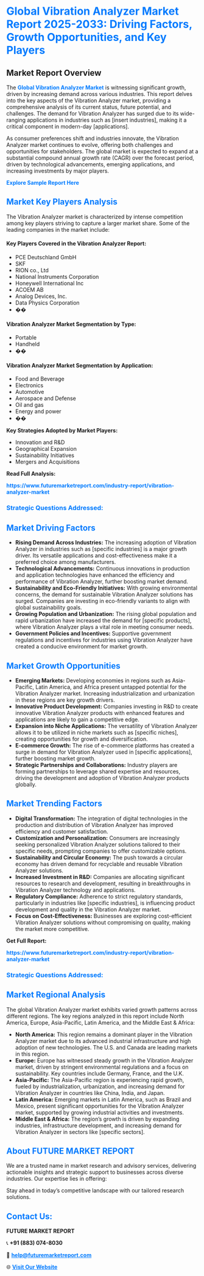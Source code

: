 <h1 style="color: #007BFF;">Global Vibration Analyzer Market Report 2025-2033: Driving Factors, Growth Opportunities, and Key Players</h1>

<section id="overview">
<h2>Market Report Overview</h2>
<p>The <a href="https://www.futuremarketreport.com/industry-report/vibration-analyzer-market" style="color: #007BFF; text-decoration: none;"><strong>Global Vibration Analyzer Market</strong></a> is witnessing significant growth, driven by increasing demand across various industries. This report delves into the key aspects of the Vibration Analyzer market, providing a comprehensive analysis of its current status, future potential, and challenges. The demand for Vibration Analyzer has surged due to its wide-ranging applications in industries such as [insert industries], making it a critical component in modern-day [applications].</p>
<p>As consumer preferences shift and industries innovate, the Vibration Analyzer market continues to evolve, offering both challenges and opportunities for stakeholders. The global market is expected to expand at a substantial compound annual growth rate (CAGR) over the forecast period, driven by technological advancements, emerging applications, and increasing investments by major players.</p>
</section>

<section id="overview">
<p><a href="https://www.futuremarketreport.com/request-sample/reportId=117975" style="color: #007BFF; text-decoration: none;"><strong>Explore Sample Report Here</strong></a></p>
</section>

<section id="key-players">
<h2 style="color: #007BFF;">Market Key Players Analysis</h2>
<p>The Vibration Analyzer market is characterized by intense competition among key players striving to capture a larger market share. Some of the leading companies in the market include:</p>
<h4>Key Players Covered in the Vibration Analyzer Report:</h4>
<ul><li>PCE Deutschland GmbH</li><li>SKF</li><li>RION co., Ltd</li><li>National Instruments Corporation</li><li>Honeywell International Inc</li><li>ACOEM AB</li><li>Analog Devices, Inc.</li><li>Data Physics Corporation</li><li>��</li></ul>
<h4>Vibration Analyzer Market Segmentation by Type:</h4>
<ul><li>Portable</li><li>Handheld</li><li>��</li></ul>

<h4>Vibration Analyzer Market Segmentation by Application:</h4>
<ul><li>Food and Beverage</li><li>Electronics</li><li>Automotive</li><li>Aerospace and Defense</li><li>Oil and gas</li><li>Energy and power</li><li>��</li></ul>
<p><strong>Key Strategies Adopted by Market Players:</strong></p>
<ul>
<li>Innovation and R&D</li>
<li>Geographical Expansion</li>
<li>Sustainability Initiatives</li>
<li>Mergers and Acquisitions</li>
</ul>
</section>

<section>
<p><strong>Read Full Analysis: </strong></p><a href="https://www.futuremarketreport.com/industry-report/vibration-analyzer-market" style="color: #007BFF; text-decoration: none;"><strong>https://www.futuremarketreport.com/industry-report/vibration-analyzer-market</strong></a>
<h3 style="color: #007BFF;">Strategic Questions Addressed:</h3>
</section>

<section id="driving-factors">
<h2 style="color: #007BFF;">Market Driving Factors</h2>
<ul>
<li><strong>Rising Demand Across Industries:</strong> The increasing adoption of Vibration Analyzer in industries such as [specific industries] is a major growth driver. Its versatile applications and cost-effectiveness make it a preferred choice among manufacturers.</li>
<li><strong>Technological Advancements:</strong> Continuous innovations in production and application technologies have enhanced the efficiency and performance of Vibration Analyzer, further boosting market demand.</li>
<li><strong>Sustainability and Eco-Friendly Initiatives:</strong> With growing environmental concerns, the demand for sustainable Vibration Analyzer solutions has surged. Companies are investing in eco-friendly variants to align with global sustainability goals.</li>
<li><strong>Growing Population and Urbanization:</strong> The rising global population and rapid urbanization have increased the demand for [specific products], where Vibration Analyzer plays a vital role in meeting consumer needs.</li>
<li><strong>Government Policies and Incentives:</strong> Supportive government regulations and incentives for industries using Vibration Analyzer have created a conducive environment for market growth.</li>
</ul>
</section>

<section id="growth-opportunities">
<h2 style="color: #007BFF;">Market Growth Opportunities</h2>
<ul>
<li><strong>Emerging Markets:</strong> Developing economies in regions such as Asia-Pacific, Latin America, and Africa present untapped potential for the Vibration Analyzer market. Increasing industrialization and urbanization in these regions are key growth drivers.</li>
<li><strong>Innovative Product Development:</strong> Companies investing in R&D to create innovative Vibration Analyzer products with enhanced features and applications are likely to gain a competitive edge.</li>
<li><strong>Expansion into Niche Applications:</strong> The versatility of Vibration Analyzer allows it to be utilized in niche markets such as [specific niches], creating opportunities for growth and diversification.</li>
<li><strong>E-commerce Growth:</strong> The rise of e-commerce platforms has created a surge in demand for Vibration Analyzer used in [specific applications], further boosting market growth.</li>
<li><strong>Strategic Partnerships and Collaborations:</strong> Industry players are forming partnerships to leverage shared expertise and resources, driving the development and adoption of Vibration Analyzer products globally.</li>
</ul>
</section>

<section id="trending-factors">
<h2 style="color: #007BFF;">Market Trending Factors</h2>
<ul>
<li><strong>Digital Transformation:</strong> The integration of digital technologies in the production and distribution of Vibration Analyzer has improved efficiency and customer satisfaction.</li>
<li><strong>Customization and Personalization:</strong> Consumers are increasingly seeking personalized Vibration Analyzer solutions tailored to their specific needs, prompting companies to offer customizable options.</li>
<li><strong>Sustainability and Circular Economy:</strong> The push towards a circular economy has driven demand for recyclable and reusable Vibration Analyzer solutions.</li>
<li><strong>Increased Investment in R&D:</strong> Companies are allocating significant resources to research and development, resulting in breakthroughs in Vibration Analyzer technology and applications.</li>
<li><strong>Regulatory Compliance:</strong> Adherence to strict regulatory standards, particularly in industries like [specific industries], is influencing product development and quality in the Vibration Analyzer market.</li>
<li><strong>Focus on Cost-Effectiveness:</strong> Businesses are exploring cost-efficient Vibration Analyzer solutions without compromising on quality, making the market more competitive.</li>
</ul>
</section>

<section>
<p><strong>Get Full Report: </strong></p><a href="https://www.futuremarketreport.com/industry-report/vibration-analyzer-market" style="color: #007BFF; text-decoration: none;"><strong>https://www.futuremarketreport.com/industry-report/vibration-analyzer-market</strong></a>
<h3 style="color: #007BFF;">Strategic Questions Addressed:</h3>
</section>


<section id="regional-analysis">
<h2 style="color: #007BFF;">Market Regional Analysis</h2>
<p>The global Vibration Analyzer market exhibits varied growth patterns across different regions. The key regions analyzed in this report include North America, Europe, Asia-Pacific, Latin America, and the Middle East & Africa:</p>
<ul>
<li><strong>North America:</strong> This region remains a dominant player in the Vibration Analyzer market due to its advanced industrial infrastructure and high adoption of new technologies. The U.S. and Canada are leading markets in this region.</li>
<li><strong>Europe:</strong> Europe has witnessed steady growth in the Vibration Analyzer market, driven by stringent environmental regulations and a focus on sustainability. Key countries include Germany, France, and the U.K.</li>
<li><strong>Asia-Pacific:</strong> The Asia-Pacific region is experiencing rapid growth, fueled by industrialization, urbanization, and increasing demand for Vibration Analyzer in countries like China, India, and Japan.</li>
<li><strong>Latin America:</strong> Emerging markets in Latin America, such as Brazil and Mexico, present significant opportunities for the Vibration Analyzer market, supported by growing industrial activities and investments.</li>
<li><strong>Middle East & Africa:</strong> The region’s growth is driven by expanding industries, infrastructure development, and increasing demand for Vibration Analyzer in sectors like [specific sectors].</li>
</ul>
</section>

<footer>
<h2 style="color: #007BFF;">About FUTURE MARKET REPORT</h2>
<p>We are a trusted name in market research and advisory services, delivering actionable insights and strategic support to businesses across diverse industries. Our expertise lies in offering:</p>

<p>Stay ahead in today’s competitive landscape with our tailored research solutions.</p>

<h2 style="color: #007BFF;">Contact Us:</h2>
<p><strong>FUTURE MARKET REPORT</strong></p>
<p>📞 <strong>+91 (883) 074-8030</strong></p>
<p>📧 <strong><a href="mailto:help@futuremarketreport.com" style="color: #007BFF;">help@futuremarketreport.com</a></strong></p>
<p>🌐 <strong><a href="https://www.futuremarketreport.com/" style="color: #007BFF;">Visit Our Website</a></strong></p>
</footer>